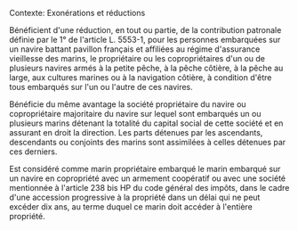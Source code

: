 Contexte: Exonérations et réductions

Bénéficient d'une réduction, en tout ou partie, de la contribution patronale définie par le 1° de l'article L. 5553-1, pour les personnes embarquées sur un navire battant pavillon français et affiliées au régime d'assurance vieillesse des marins, le propriétaire ou les copropriétaires d'un ou de plusieurs navires armés à la petite pêche, à la pêche côtière, à la pêche au large, aux cultures marines ou à la navigation côtière, à condition d'être tous embarqués sur l'un ou l'autre de ces navires.

Bénéficie du même avantage la société propriétaire du navire ou copropriétaire majoritaire du navire sur lequel sont embarqués un ou plusieurs marins détenant la totalité du capital social de cette société et en assurant en droit la direction. Les parts détenues par les ascendants, descendants ou conjoints des marins sont assimilées à celles détenues par ces derniers.

Est considéré comme marin propriétaire embarqué le marin embarqué sur un navire en copropriété avec un armement coopératif ou avec une société mentionnée à l'article 238 bis HP du code général des impôts, dans le cadre d'une accession progressive à la propriété dans un délai qui ne peut excéder dix ans, au terme duquel ce marin doit accéder à l'entière propriété.